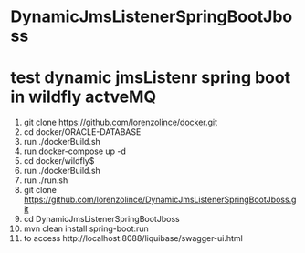 # DynamicJmsListenerSpringBootJboss
# test dynamic jmsListenr spring boot in wildfly actveMQ

1. git clone https://github.com/lorenzolince/docker.git
2. cd docker/ORACLE-DATABASE
3. run ./dockerBuild.sh
4. run docker-compose up -d
5. cd docker/wildfly$
6. run ./dockerBuild.sh
7. run ./run.sh
8. git clone https://github.com/lorenzolince/DynamicJmsListenerSpringBootJboss.git
9. cd DynamicJmsListenerSpringBootJboss
10. mvn clean install spring-boot:run
11. to access  http://localhost:8088/liquibase/swagger-ui.html
